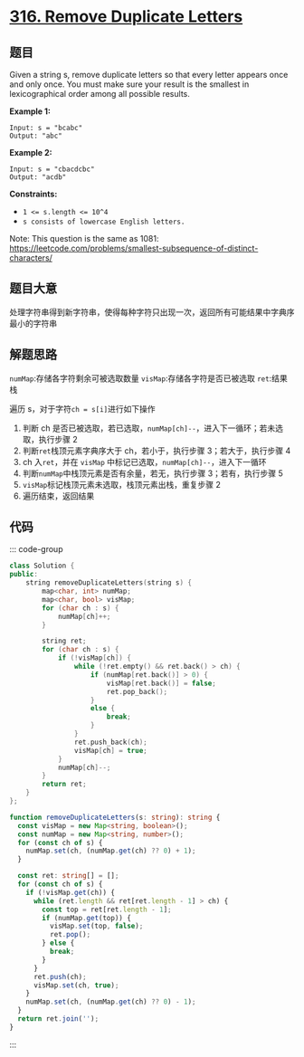 # [316. Remove Duplicate Letters](https://leetcode.cn/problems/remove-duplicate-letters/)


## 题目

Given a string s, remove duplicate letters so that every letter appears once and only once. You must make sure your result is 
the smallest in lexicographical order
 among all possible results.

**Example 1:**

```
Input: s = "bcabc"
Output: "abc"
```

**Example 2:**

```
Input: s = "cbacdcbc"
Output: "acdb"
```

**Constraints:**

- `1 <= s.length <= 10^4`
- `s consists of lowercase English letters.`

Note: This question is the same as 1081: https://leetcode.com/problems/smallest-subsequence-of-distinct-characters/

## 题目大意

处理字符串得到新字符串，使得每种字符只出现一次，返回所有可能结果中字典序最小的字符串

## 解题思路

`numMap`:存储各字符剩余可被选取数量
`visMap`:存储各字符是否已被选取
`ret`:结果栈

遍历 s，对于字符`ch = s[i]`进行如下操作
1. 判断 ch 是否已被选取，若已选取，`numMap[ch]--`，进入下一循环；若未选取，执行步骤 2
2. 判断`ret`栈顶元素字典序大于 ch，若小于，执行步骤 3；若大于，执行步骤 4
3. ch 入`ret`，并在 `visMap` 中标记已选取，`numMap[ch]--`，进入下一循环
4. 判断`numMap`中栈顶元素是否有余量，若无，执行步骤 3；若有，执行步骤 5
5. `visMap`标记栈顶元素未选取，栈顶元素出栈，重复步骤 2
6. 遍历结束，返回结果

## 代码

::: code-group
```cpp [c++]
class Solution {
public:
    string removeDuplicateLetters(string s) {
        map<char, int> numMap;
        map<char, bool> visMap;
        for (char ch : s) {
            numMap[ch]++;
        }

        string ret;
        for (char ch : s) {
            if (!visMap[ch]) {
                while (!ret.empty() && ret.back() > ch) {
                    if (numMap[ret.back()] > 0) {
                        visMap[ret.back()] = false;
                        ret.pop_back();
                    }
                    else {
                        break;
                    }
                }
                ret.push_back(ch);
                visMap[ch] = true;
            }
            numMap[ch]--;
        }
        return ret;
    }
};
```

```ts
function removeDuplicateLetters(s: string): string {
  const visMap = new Map<string, boolean>();
  const numMap = new Map<string, number>();
  for (const ch of s) {
    numMap.set(ch, (numMap.get(ch) ?? 0) + 1);
  }

  const ret: string[] = [];
  for (const ch of s) {
    if (!visMap.get(ch)) {
      while (ret.length && ret[ret.length - 1] > ch) {
        const top = ret[ret.length - 1];
        if (numMap.get(top)) {
          visMap.set(top, false);
          ret.pop();
        } else {
          break;
        }
      }
      ret.push(ch);
      visMap.set(ch, true);
    }
    numMap.set(ch, (numMap.get(ch) ?? 0) - 1);
  }
  return ret.join('');
}

```

:::